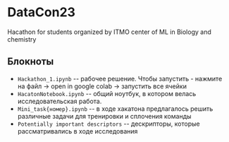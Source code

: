 # DataCon23
Hacathon for students organized by ITMO center of ML in Biology and chemistry

## Блокноты
* ```Hackathon_1.ipynb``` -- рабочее решение. Чтобы запустить - нажмите на файл -> open in google colab -> запустить все ячейки
* ```HacatonNotebook.ipynb``` -- общий ноутбук, в котором велась исследовательская работа.
* ```Mini_task{номер}.ipynb``` -- в ходе хакатона предлагалось решить различные задачи для тренировки и сплочения команды
* ```Potentially important descriptors``` -- дескрипторы, которые рассматривались в ходе исследования
